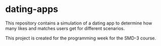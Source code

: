 # dating-apps
This repository contains a simulation of a dating app to determine how many likes and matches users get for different scenarios.

This project is created for the programming week for the SMD-3 course. 
